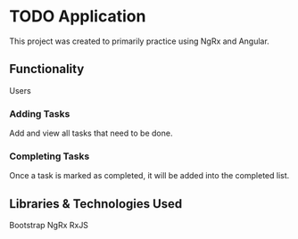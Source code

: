 # TODO Application

This project was created to primarily practice using NgRx and Angular.
## Functionality
Users
### Adding Tasks
Add and view all tasks that need to be done.
### Completing Tasks
Once a task is marked as completed, it will be added into the completed list.
## Libraries & Technologies Used
Bootstrap
NgRx
RxJS